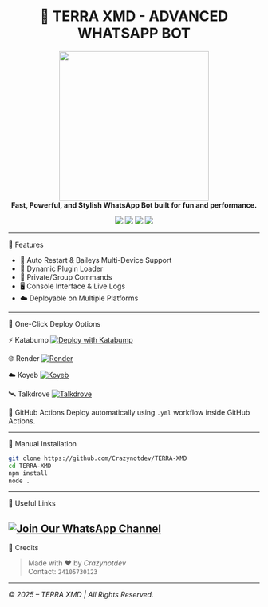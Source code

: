 
<h1 align="center">🚀 TERRA XMD - ADVANCED WHATSAPP BOT</h1>

<p align="center">
  <img src="https://files.catbox.moe/ir370g.jpg" width="300"/><br>
  <b>Fast, Powerful, and Stylish WhatsApp Bot built for fun and performance.</b>
</p>

<p align="center">
  <a href="https://github.com/Crazynotdev/TERRA-XMD"><img src="https://img.shields.io/github/stars/Crazynotdev/TERRA-XMD?style=flat-square&color=yellow"></a>
  <a href="https://github.com/Crazynotdev/TERRA-XMD/fork"><img src="https://img.shields.io/github/forks/Crazynotdev/TERRA-XMD?style=flat-square&color=lightblue"></a>
  <a href="https://whatsapp.com/channel/0029VbANsvkIiRp31CEW3C2C"><img src="https://img.shields.io/badge/WhatsApp-Channel-25D366?style=flat-square&logo=whatsapp"></a>
  <a href="https://github.com/Crazynotdev"><img src="https://img.shields.io/badge/Dev-Crazynotdev-blueviolet?style=flat-square"></a>
</p>

---

🧠 Features

- 🔁 Auto Restart & Baileys Multi-Device Support  
- 🔌 Dynamic Plugin Loader  
- 🔐 Private/Group Commands  
- 🖥️ Console Interface & Live Logs  
- ☁️ Deployable on Multiple Platforms  

---

🚀 One-Click Deploy Options

⚡ Katabump
[![Deploy with Katabump](https://img.shields.io/badge/Deploy%20Now-KATABUMP-2ecc71?style=for-the-badge)](https://katabump.com)

🌐 Render
[![Render](https://img.shields.io/badge/Deploy-Render-46E3B7?style=for-the-badge&logo=render)](https://render.com)

☁️ Koyeb
[![Koyeb](https://img.shields.io/badge/Deploy-Koyeb-00C2FF?style=for-the-badge&logo=koyeb)](https://www.koyeb.com)

🛰️ Talkdrove
[![Talkdrove](https://img.shields.io/badge/Deploy-Talkdrove-orange?style=for-the-badge)](#)

🔄 GitHub Actions
Deploy automatically using `.yml` workflow inside GitHub Actions.

---

🧰 Manual Installation

```bash
git clone https://github.com/Crazynotdev/TERRA-XMD
cd TERRA-XMD
npm install
node .
```

---

🔗 Useful Links

[![Join Our WhatsApp Channel](https://img.shields.io/badge/Join%20Channel-WhatsApp-25D366?style=for-the-badge&logo=whatsapp)](https://whatsapp.com/channel/0029VbANsvkIiRp31CEW3C2C)
---

👑 Credits

> Made with ❤️ by *Crazynotdev*  
> Contact: `24105730123`

---

*©️ 2025 – TERRA XMD | All Rights Reserved.*


